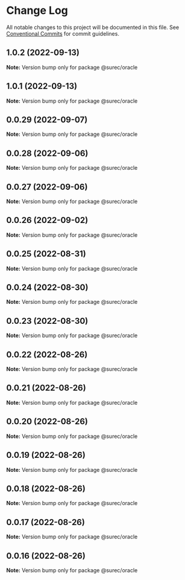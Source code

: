 # Change Log

All notable changes to this project will be documented in this file.
See [Conventional Commits](https://conventionalcommits.org) for commit guidelines.

## 1.0.2 (2022-09-13)

**Note:** Version bump only for package @surec/oracle





## 1.0.1 (2022-09-13)

**Note:** Version bump only for package @surec/oracle





## 0.0.29 (2022-09-07)

**Note:** Version bump only for package @surec/oracle





## 0.0.28 (2022-09-06)

**Note:** Version bump only for package @surec/oracle





## 0.0.27 (2022-09-06)

**Note:** Version bump only for package @surec/oracle





## 0.0.26 (2022-09-02)

**Note:** Version bump only for package @surec/oracle





## 0.0.25 (2022-08-31)

**Note:** Version bump only for package @surec/oracle





## 0.0.24 (2022-08-30)

**Note:** Version bump only for package @surec/oracle





## 0.0.23 (2022-08-30)

**Note:** Version bump only for package @surec/oracle





## 0.0.22 (2022-08-26)

**Note:** Version bump only for package @surec/oracle





## 0.0.21 (2022-08-26)

**Note:** Version bump only for package @surec/oracle





## 0.0.20 (2022-08-26)

**Note:** Version bump only for package @surec/oracle





## 0.0.19 (2022-08-26)

**Note:** Version bump only for package @surec/oracle





## 0.0.18 (2022-08-26)

**Note:** Version bump only for package @surec/oracle





## 0.0.17 (2022-08-26)

**Note:** Version bump only for package @surec/oracle





## 0.0.16 (2022-08-26)

**Note:** Version bump only for package @surec/oracle
